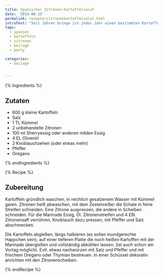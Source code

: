 ```yaml
---
title: Spanischer Zitronen-Kartoffelsalat
date: '2014-08-15'
permalink: rezepte/zitronenkartoffelsalat.html
introText: "Seit Jahren bringe ich jedes Jahr einen bestimmten Kartoffelsalat zu einer Party mit: einen spanischen Kartoffelsalat mit einer Menge Zitronen und Knoblauch. Genau das richtige Essen für einen Freitag oder Samstag, wenn man am nächsten Tag nicht arbeiten muss."
tags:
  - spanien
  - kartoffeln
  - zitronen
  - beilage
  - party

categories:
  - beilage


---
```


{% Ingredients %}

## Zutaten

- 600 g kleine Kartoffeln
- Salz
- 1 TL Kümmel
- 2 unbehandelte Zitronen
- 100 ml Sherryessig oder anderen milden Essig
- 4 EL Olivenöl
- 2 Knoblauchzehen (oder etwas mehr)
- Pfeffer
- Oregano

{% endIngredients %}

{% Recipe %}

## Zubereitung

Kartoffeln gründlich waschen, in reichlich gesalzenem Wasser mit Kümmel garen.
Zitronen heiß abwaschen, mit dem Zestenreißer die Schale in feine Streifen schneiden. Eine Zitrone auspressen, die andere in Scheiben schneiden.
Für die Marinade Essig, Öl. Zitronenstreifen und 4 Eßl. Zitronensaft verrühren, Knoblauch dazu pressen, mit Pfeffer und Salz abschmecken.

Die Kartoffeln abgießen, längs halbieren (es sollen mundgerechte Happchen sein), auf einer tieferen Platte die noch heißen Kartoffen mit der Marinade übergießen und vollständig abkühlen lassen. (ist auch schon am Vortag möglich).
Evtl. etwas nachwürzen mit Salz und Pfeffer und mit frischem Oregano oder Thymian bestreuen. In einer Schüssel dekorativ anrichten mit den Zitronenscheiben.

{% endRecipe %}
